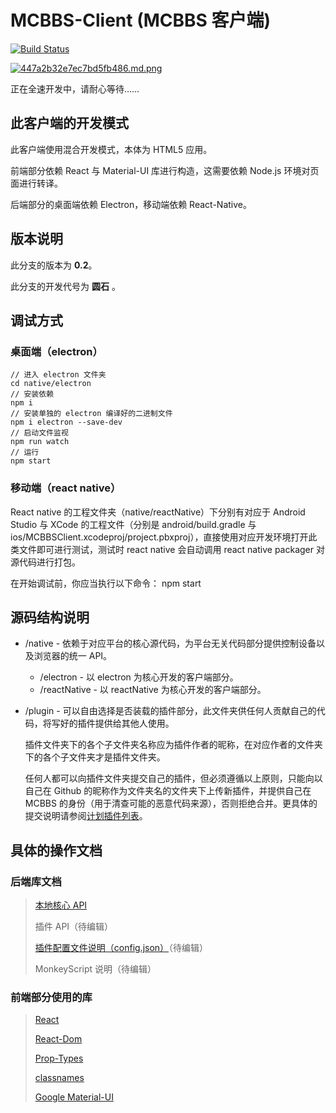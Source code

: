 # MCBBS-Client (MCBBS 客户端)

[![Build Status](https://travis-ci.com/langyo/MCBBS-Client.svg?branch=master)](https://travis-ci.com/langyo/MCBBS-Client)

[![447a2b32e7ec7bd5fb486.md.png](http://miao.su/images/2018/12/24/447a2b32e7ec7bd5fb486.md.png)](http://miao.su/image/HdIbf)

正在全速开发中，请耐心等待……

## 此客户端的开发模式

此客户端使用混合开发模式，本体为 HTML5 应用。

前端部分依赖 React 与 Material-UI 库进行构造，这需要依赖 Node.js 环境对页面进行转译。

后端部分的桌面端依赖 Electron，移动端依赖 React-Native。

## 版本说明

此分支的版本为 **0.2**。

此分支的开发代号为 **圆石** 。

## 调试方式

### 桌面端（electron）

    // 进入 electron 文件夹
    cd native/electron
    // 安装依赖
    npm i
    // 安装单独的 electron 编译好的二进制文件
    npm i electron --save-dev
    // 启动文件监视
    npm run watch
    // 运行
    npm start

### 移动端（react native）

React native 的工程文件夹（native/reactNative）下分别有对应于 Android Studio 与 XCode 的工程文件（分别是 android/build.gradle 与 ios/MCBBSClient.xcodeproj/project.pbxproj），直接使用对应开发环境打开此类文件即可进行测试，测试时 react native 会自动调用 react native packager 对源代码进行打包。

在开始调试前，你应当执行以下命令：
    npm start

## 源码结构说明

- /native - 依赖于对应平台的核心源代码，为平台无关代码部分提供控制设备以及浏览器的统一 API。
  - /electron - 以 electron 为核心开发的客户端部分。
  - /reactNative - 以 reactNative 为核心开发的客户端部分。
- /plugin - 可以自由选择是否装载的插件部分，此文件夹供任何人贡献自己的代码，将写好的插件提供给其他人使用。

  插件文件夹下的各个子文件夹名称应为插件作者的昵称，在对应作者的文件夹下的各个子文件夹才是插件文件夹。

  任何人都可以向插件文件夹提交自己的插件，但必须遵循以上原则，只能向以自己在 Github 的昵称作为文件夹名的文件夹下上传新插件，并提供自己在 MCBBS 的身份（用于清查可能的恶意代码来源），否则拒绝合并。更具体的提交说明请参阅[计划插件列表](https://github.com/langyo/MCBBS-Client/blob/master/plugin/plugin-doc.md)。

## 具体的操作文档

### 后端库文档

> [本地核心 API](https://github.com/langyo/MCBBS-Client/blob/master/native/api.md)
>
> 插件 API（待编辑）
>
> [插件配置文件说明（config.json）](https://github.com/langyo/MCBBS-Client/blob/master/plugin/config.md)（待编辑）
>
> MonkeyScript 说明（待编辑）

### 前端部分使用的库

> [React](https://github.com/facebook/react)
>
> [React-Dom](https://github.com/facebook/react)
>
> [Prop-Types](https://github.com/facebook/prop-types)
>
> [classnames](https://github.com/JedWatson/classnames)
>
> [Google Material-UI](https://github.com/mui-org/material-ui)

